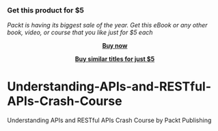 
### Get this product for $5

<i>Packt is having its biggest sale of the year. Get this eBook or any other book, video, or course that you like just for $5 each</i>


<b><p align='center'>[Buy now](https://packt.link/9781800564121)</p></b>


<b><p align='center'>[Buy similar titles for just $5](https://subscription.packtpub.com/search)</p></b>


# Understanding-APIs-and-RESTful-APIs-Crash-Course
Understanding APIs and RESTful APIs Crash Course by Packt Publishing
